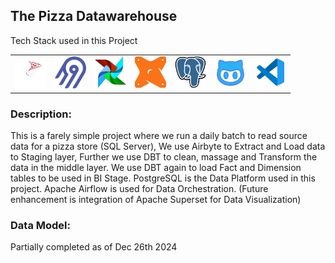 <h2>The Pizza Datawarehouse </h2>
<p>Tech Stack used in this Project</p>
<div style="text-align: center;">
  <table>
    <tr>
      <td align="center"><img src="./logo/microsoft-sql-server-log.png" width="50"/></td>
      <td align="center"><img src="./logo/airbyte-logo.png" width="50"/></td>
      <td align="center"><img src="./logo/airflow-svgrepo-com.png" width="50"/></td>
      <td align="center"><img src="./logo/dbt-svgrepo-com.png" width="50"/></td>
      <td align="center"><img src="./logo/postgresql-svgrepo-com.png" width="50"/></td>
      <td align="center"><img src="./logo/github-svgrepo-com.png" width="50"/></td>
      <td align="center"><img src="./logo/vscode-svgrepo-com.png" width="50"/></td>
    </tr>
  </table>
</div>

<h3>Description:</h3>
<p>This is a farely simple project where we run a daily batch to read source data for a pizza store (SQL Server), We use Airbyte to Extract and Load data to Staging layer, Further we use DBT to clean, massage and Transform the data in the middle layer. We use DBT again to load Fact and Dimension tables to be used in BI Stage. PostgreSQL is the Data Platform used in this project. Apache Airflow is used for Data Orchestration. (Future enhancement is integration of Apache Superset for Data Visualization) </p>

<h3>Data Model:</h3>
<p>Partially completed as of Dec 26th 2024</p>